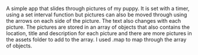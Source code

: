 A simple app that slides through pictures of my puppy. It is set with a timer, using a set interval function but pictures can also be moved through using the arrows on each side of the picture. 
The text also changes with each picture. The pictures are stored in an array of objects that also contains the location, title and description for each picture and there are more pictures in the assets folder to add to the array. I used .map to map through the array of objects. 